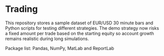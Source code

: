 # Trading

This repository stores a sample dataset of EUR/USD 30 minute bars and Python
scripts for testing different strategies. The demo strategy now risks a fixed
amount per trade based on the starting equity so account growth remains
realistic during long simulations.

Package list:
Pandas, NumPy, MatLab and ReportLab


